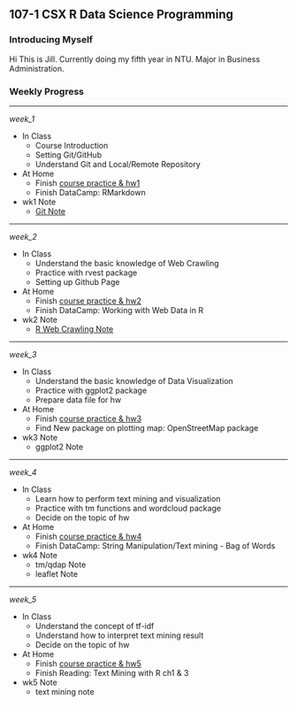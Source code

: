 107-1 CSX R Data Science Programming
----------------------------

### Introducing Myself

Hi This is Jill. Currently doing my fifth year in NTU. Major in Business Administration.

### Weekly Progress

------------------------------------------------------------------------

*week\_1*

-   In Class
    -   Course Introduction
    -   Setting Git/GitHub
    -   Understand Git and Local/Remote Repository
-   At Home
    -   Finish [course practice & hw1](https://github.com/graduatecrisis/CSX-Data-Science/tree/master/wk1)
    -   Finish DataCamp: RMarkdown
-   wk1 Note
    -   [Git Note](https://github.com/graduatecrisis/CSX-Data-Science/blob/master/wk1/Notes/Git_Note.md)

------------------------------------------------------------------------

*week\_2*

-   In Class
    - Understand the basic knowledge of Web Crawling
    - Practice with rvest package
    - Setting up Github Page
-   At Home
    - Finish [course practice & hw2](https://github.com/graduatecrisis/CSX-Data-Science/tree/master/wk2)
    - Finish DataCamp: Working with Web Data in R
-   wk2 Note
    - [R Web Crawling Note](https://hackmd.io/MhrLLA_KT_S3IWxusi2MxQ)


------------------------------------------------------------------------

*week\_3*

-   In Class
    - Understand the basic knowledge of Data Visualization
    - Practice with ggplot2 package
    - Prepare data file for hw
-   At Home
    - Finish [course practice & hw3](https://github.com/graduatecrisis/CSX-Data-Science/tree/master/wk3)
    - Find New package on plotting map: OpenStreetMap package
-   wk3 Note
    - ggplot2 Note


------------------------------------------------------------------------

*week\_4*

-   In Class
    - Learn how to perform text mining and visualization
    - Practice with tm functions and wordcloud package
    - Decide on the topic of hw
-   At Home
    - Finish [course practice & hw4](https://github.com/graduatecrisis/CSX-Data-Science/tree/master/wk4)
    - Finish DataCamp: String Manipulation/Text mining - Bag of Words
-   wk4 Note
    - tm/qdap Note
    - leaflet Note


------------------------------------------------------------------------

*week\_5*

-   In Class
    - Understand the concept of tf-idf
    - Understand how to interpret text mining result
    - Decide on the topic of hw
-   At Home
    - Finish [course practice & hw5](https://github.com/graduatecrisis/CSX-Data-Science/tree/master/wk5)
    - Finish Reading: Text Mining with R ch1 & 3
-   wk5 Note
    - text mining note